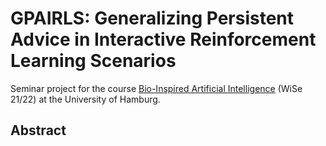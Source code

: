 # GPAIRLS: Generalizing Persistent Advice in Interactive Reinforcement Learning Scenarios

Seminar project for the course [Bio-Inspired Artificial Intelligence](https://www.inf.uni-hamburg.de/en/inst/ab/wtm/teaching/teaching-2021-wise-bioinspired-ai-seminar.html) (WiSe 21/22) at the University of Hamburg.

## Abstract

